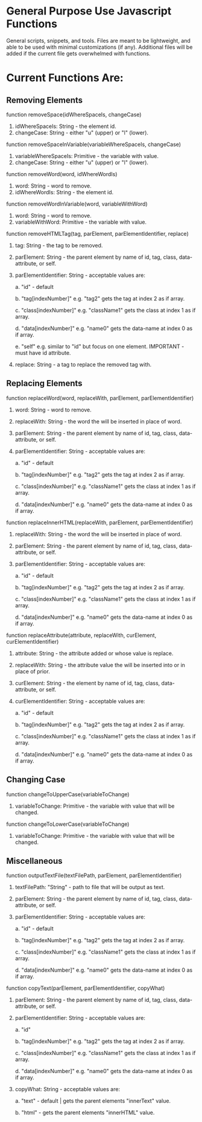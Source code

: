 # General Purpose Use Javascript Functions
General scripts, snippets, and tools. Files are meant to be lightweight, and able to be used with minimal customizations (if any).
Additional files will be added if the current file gets overwhelmed with functions.

# Current Functions Are:
## Removing Elements

function removeSpace(idWhereSpaceIs, changeCase) 
1. idWhereSpaceIs: String - the element id.
2. changeCase: String - either "u" (upper) or "l" (lower).

function removeSpaceInVariable(variableWhereSpaceIs, changeCase) 
1. variableWhereSpaceIs: Primitive - the variable with value.
2. changeCase: String - either "u" (upper) or "l" (lower).
 
function removeWord(word, idWhereWordIs) 
1. word: String - word to remove.
2. idWhereWordIs: String - the element id.
 
function removeWordInVariable(word, variableWithWord) 
1. word: String - word to remove.
2. variableWithWord: Primitive - the variable with value.
 
function removeHTMLTag(tag, parElement, parElementIdentifier, replace) 
1. tag: String - the tag to be removed.
2. parElement: String - the parent element by name of id, tag, class, data-attribute, or self.
3. parElementIdentifier: String - acceptable values are:
  
   a. "id" - default
   
   b. "tag[indexNumber]" e.g. "tag2" gets the tag at index 2 as if array.
   
   c. "class[indexNumber]" e.g. "className1" gets the class at index 1 as if array.
   
   d. "data[indexNumber]" e.g. "name0" gets the data-name at index 0 as if array.
   
   e. "self" e.g. similar to "id" but focus on one element. IMPORTANT - must have id attribute.
  
 4. replace: String - a tag to replace the removed tag with.


## Replacing Elements

function replaceWord(word, replaceWith,  parElement, parElementIdentifier) 
1. word: String - word to remove.
2. replaceWith: String - the word the will be inserted in place of word.
3. parElement: String - the parent element by name of id, tag, class, data-attribute, or self.
4. parElementIdentifier: String - acceptable values are:
   
   a. "id" - default
   
   b. "tag[indexNumber]" e.g. "tag2" gets the tag at index 2 as if array.
   
   c. "class[indexNumber]" e.g. "className1" gets the class at index 1 as if array.
   
   d. "data[indexNumber]" e.g. "name0" gets the data-name at index 0 as if array.
   
function replaceInnerHTML(replaceWith, parElement, parElementIdentifier) 
1. replaceWith: String - the word the will be inserted in place of word.
2. parElement: String - the parent element by name of id, tag, class, data-attribute, or self.
3. parElementIdentifier: String - acceptable values are:
   
   a. "id" - default
   
   b. "tag[indexNumber]" e.g. "tag2" gets the tag at index 2 as if array.
   
   c. "class[indexNumber]" e.g. "className1" gets the class at index 1 as if array.
   
   d. "data[indexNumber]" e.g. "name0" gets the data-name at index 0 as if array.
   
function replaceAttribute(attribute, replaceWith, curElement, curElementIdentifier) 
1. attribute: String - the attribute added or whose value is replace.
2. replaceWith: String - the attribute value the will be inserted into or in place of prior.
3. curElement: String - the element by name of id, tag, class, data-attribute, or self.
4. curElementIdentifier: String - acceptable values are:

   a. "id" - default

   b. "tag[indexNumber]" e.g. "tag2" gets the tag at index 2 as if array.

   c. "class[indexNumber]" e.g. "className1" gets the class at index 1 as if array.

   d. "data[indexNumber]" e.g. "name0" gets the data-name at index 0 as if array. 

## Changing Case

function changeToUpperCase(variableToChange)
1. variableToChange: Primitive - the variable with value that will be changed.
 
function changeToLowerCase(variableToChange) 
1. variableToChange: Primitive - the variable with value that will be changed.

## Miscellaneous

function outputTextFile(textFilePath, parElement, parElementIdentifier)
1. textFilePath: "String" - path to file that will be output as text.
2. parElement: String - the parent element by name of id, tag, class, data-attribute, or self.
3. parElementIdentifier: String - acceptable values are:
  
   a. "id" - default
   
   b. "tag[indexNumber]" e.g. "tag2" gets the tag at index 2 as if array.
   
   c. "class[indexNumber]" e.g. "className1" gets the class at index 1 as if array.
   
   d. "data[indexNumber]" e.g. "name0" gets the data-name at index 0 as if array.
   
function copyText(parElement, parElementIdentifier, copyWhat) 
1. parElement: String - the parent element by name of id, tag, class, data-attribute, or self.
2. parElementIdentifier: String - acceptable values are:
   
   a. "id"
   
   b. "tag[indexNumber]" e.g. "tag2" gets the tag at index 2 as if array.
   
   c. "class[indexNumber]" e.g. "className1" gets the class at index 1 as if array.
   
   d. "data[indexNumber]" e.g. "name0" gets the data-name at index 0 as if array.
   
3. copyWhat: String - acceptable values are:
   
   a. "text" - default | gets the parent elements "innerText" value.
   
   b. "html" - gets the parent elements "innerHTML" value.
   
   